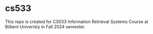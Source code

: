 # cs533
This repo is created for CS533 Information Retrieval Systems Course at Bilkent Univeristy in Fall 2024 semester.
